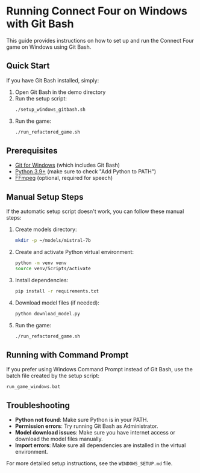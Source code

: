 # Running Connect Four on Windows with Git Bash

This guide provides instructions on how to set up and run the Connect Four game on Windows using Git Bash.

## Quick Start

If you have Git Bash installed, simply:

1. Open Git Bash in the demo directory
2. Run the setup script:
   ```bash
   ./setup_windows_gitbash.sh
   ```
3. Run the game:
   ```bash
   ./run_refactored_game.sh
   ```

## Prerequisites

- [Git for Windows](https://git-scm.com/download/win) (which includes Git Bash)
- [Python 3.9+](https://www.python.org/downloads/windows/) (make sure to check "Add Python to PATH")
- [FFmpeg](https://ffmpeg.org/download.html#build-windows) (optional, required for speech)

## Manual Setup Steps

If the automatic setup script doesn't work, you can follow these manual steps:

1. Create models directory:
   ```bash
   mkdir -p ~/models/mistral-7b
   ```

2. Create and activate Python virtual environment:
   ```bash
   python -m venv venv
   source venv/Scripts/activate
   ```

3. Install dependencies:
   ```bash
   pip install -r requirements.txt
   ```

4. Download model files (if needed):
   ```bash
   python download_model.py
   ```

5. Run the game:
   ```bash
   ./run_refactored_game.sh
   ```

## Running with Command Prompt

If you prefer using Windows Command Prompt instead of Git Bash, use the batch file created by the setup script:

```
run_game_windows.bat
```

## Troubleshooting

- **Python not found**: Make sure Python is in your PATH.
- **Permission errors**: Try running Git Bash as Administrator.
- **Model download issues**: Make sure you have internet access or download the model files manually.
- **Import errors**: Make sure all dependencies are installed in the virtual environment.

For more detailed setup instructions, see the `WINDOWS_SETUP.md` file. 